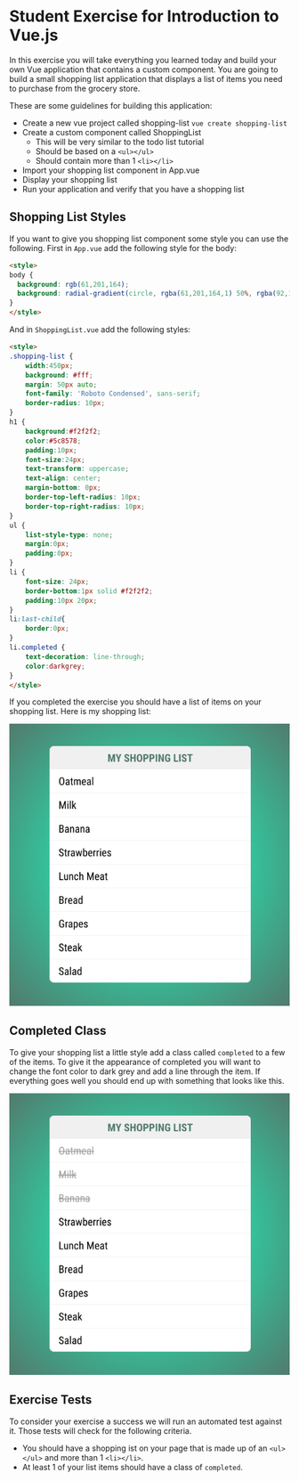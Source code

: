 # Student Exercise for Introduction to Vue.js

In this exercise you will take everything you learned today and build your own Vue application that contains a custom component. You are going to build a small shopping list application that displays a list of items you need to purchase from the grocery store. 

These are some guidelines for building this application:

* Create a new vue project called shopping-list `vue create shopping-list`
* Create a custom component called ShoppingList
    * This will be very similar to the todo list tutorial
    * Should be based on a `<ul></ul>`
    * Should contain more than 1 `<li></li>`
* Import your shopping list component in App.vue
* Display your shopping list
* Run your application and verify that you have a shopping list

## Shopping List Styles

If you want to give you shopping list component some style you can use the following. First in `App.vue` add the following style for the body: 

```html
<style>
body {
  background: rgb(61,201,164);
  background: radial-gradient(circle, rgba(61,201,164,1) 50%, rgba(92,133,120,1) 100%);
}
</style>
```

And in `ShoppingList.vue` add the following styles: 

```html
<style>
.shopping-list {
    width:450px;
    background: #fff;
    margin: 50px auto;
    font-family: 'Roboto Condensed', sans-serif;
    border-radius: 10px;
}
h1 {
    background:#f2f2f2;
    color:#5c8578;
    padding:10px;
    font-size:24px;
    text-transform: uppercase;
    text-align: center;
    margin-bottom: 0px;
    border-top-left-radius: 10px;
    border-top-right-radius: 10px;
}
ul {
    list-style-type: none;
    margin:0px;
    padding:0px;
}
li {
    font-size: 24px;
    border-bottom:1px solid #f2f2f2;
    padding:10px 20px;
}
li:last-child{
    border:0px;
}
li.completed {
    text-decoration: line-through;
    color:darkgrey;
}
</style>
```

If you completed the exercise you should have a list of items on your shopping list. Here is my shopping list:

![Shopping List](img/shopping-list-plain.png)

## Completed Class

To give your shopping list a little style add a class called `completed` to a few of the items. To give it the appearance of completed you will want to change the font color to dark grey and add a line through the item. If everything goes well you should end up with something that looks like this.

![Shopping List](img/shopping-list.png)


## Exercise Tests

To consider your exercise a success we will run an automated test against it. Those tests will check for the following criteria.

* You should have a shopping ist on your page that is made up of an `<ul></ul>` and more than 1 `<li></li>`.
* At least 1 of your list items should have a class of `completed`.

